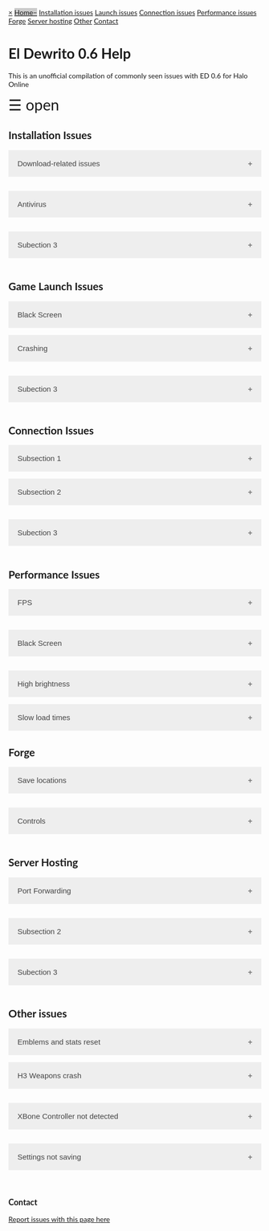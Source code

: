 <head>
<meta name="viewport" content="width=device-width, initial-scale=1">
<style>
body {
    font-family: "Lato", sans-serif;
}

.sidenav {
    height: 100%;
    width: 0;
    position: fixed;
    z-index: 1;
    top: 0;
    left: 0;
    background-color: #111;
    overflow-x: hidden;
    transition: 0.5s;
    padding-top: 60px;
}

.sidenav a {
    padding: 8px 8px 8px 32px;
    text-decoration: none;
    font-size: 25px;
    color: #818181;
    display: block;
    transition: 0.3s;
}

.sidenav a:hover {
    color: #f1f1f1;
}

.sidenav .closebtn {
    position: absolute;
    top: 0;
    right: 25px;
    font-size: 36px;
    margin-left: 50px;
}

@media screen and (max-height: 450px) {
  .sidenav {padding-top: 15px;}
  .sidenav a {font-size: 18px;}
}
</style>
</head>
<body>

<div id="mySidenav" class="sidenav">
  <a href="javascript:void(0)" class="closebtn" onclick="closeNav()">&times;</a>
  <a href="#home" class="active">Home</a>
  <a href="#install">Installation issues</a>
  <a href="#launch">Launch issues</a>
  <a href="#connect">Connection issues</a>
  <a href="#performance">Performance issues</a>
  <a href="#forge">Forge</a>
  <a href="#hosting">Server hosting</a>
  <a href="#hosting">Other</a>
  <a href="#contact">Contact</a>
</div>

<h1>El Dewrito 0.6 Help</h1>
<p>This is an unofficial compilation of commonly seen issues with ED 0.6 for Halo Online</p>
<span style="font-size:30px;cursor:pointer" onclick="openNav()">&#9776; open</span>

<script>
function openNav() {
    document.getElementById("mySidenav").style.width = "250px";
}

function closeNav() {
    document.getElementById("mySidenav").style.width = "0";
}
</script>
     
</body>

<head>
<meta name="viewport" content="width=device-width, initial-scale=1">

<style>
.accordion {
    background-color: #eee;
    color: #444;
    cursor: pointer;
    padding: 18px;
    width: 100%;
    border: none;
    text-align: left;
    outline: none;
    font-size: 15px;
    transition: 0.4s;
}

.active, .accordion:hover {
    background-color: #ccc;
}

.accordion:after {
    content: '\002B';
    color: #777;
    font-weight: bold;
    float: right;
    margin-left: 5px;
}

.active:after {
    content: "\2212";
}

.panel {
    padding: 0 18px;
    background-color: white;
    max-height: 0;
    overflow: hidden;
    transition: max-height 0.2s ease-out;
}
</style>
</head>



<body>
<div id="install" class="menu-category">
<h2 class="menu-category-name">Installation Issues</h2>
</div>
    
<button class="accordion">Download-related issues</button>
<div class="panel">
  <p> <p><a href="https://www.reddit.com/r/HaloOnline/wiki/index/download">Did you follow this guide?</a></p>
 </p>
</div>

<button class="accordion">Antivirus</button>
<div class="panel">
  <p> Antivirus fix: To allow updater with malwarebytes: go to "Settings" on right side. Then, Choose "Exclusions" on the top tab. Click, "Add Exclusion" at the bottom. Choose "Exclude a File or Folder". Then choose the Updater.exe in the brower. Similar process with other antivirus programs; they should give a notice of what file was removed, which will need to be added to the exclusion list.</p>
</div>

<button class="accordion">Subection 3</button>
<div class="panel">
  <p> subtext </p>
</div>



<div id="launch" class="menu-category">
<h2 class="menu-category-name">Game Launch Issues</h2>
</div>
<button class="accordion">Black Screen</button>
<div class="panel">
  <p> Black screen on first launch: Steam or other overlays crash it. First time playing? Post your CPU and GPU models.</p>
</div>

<button class="accordion">Crashing</button>
<div class="panel">
  <p> If your game is crashing, make sure the file path to the Halo Online folder doesn't contain any characters like ä or ö </p>
</div>

<button class="accordion">Subection 3</button>
<div class="panel">
  <p> subtext </p>
</div>



<div id="connect" class="menu-category">
<h2 class="menu-category-name">Connection Issues</h2>
</div>
<button class="accordion">Subsection 1</button>
<div class="panel">
  <p> subtext </p>
</div>

<button class="accordion">Subsection 2</button>
<div class="panel">
  <p> subtext </p>
</div>

<button class="accordion">Subection 3</button>
<div class="panel">
  <p> subtext </p>
</div>



<div id="performance" class="menu-category">
<h2 class="menu-category-name">Performance Issues</h2>
</div>

<button class="accordion">FPS</button>
<div class="panel">
 <ul>
  <li>In graphic settings, change the FPS fix setting and restart the game.</li>
  <li>In Console (~ or F1 key) type Game.FPSlimiter 0 and then type writeconfig and then restart the game.</li>
  <li>Overlays crash on decrease fps. (discord, steam, etc)</li>
  <li> Right click eldorado -> properties; "disable full screen optimizations" </li> 
  <li> Engine physics tied to FPS, do not try to go over 60FPS </li>\
  <li> Try toggling the windowed mode option (the game does not run in true fullscreen, only windowed fullscreen) </li>
</ul> 
</div>

<button class="accordion">Black Screen</button>
<div class="panel">
  <p> Black screen with scoreboard up: in console (F1 key) type game.stop </p>
</div>

<button class="accordion">High brightness</button>
<div class="panel">
  <p> Settings menu > video > bloom patch; may need to restart game </p>
</div>
<button class="accordion">Slow load times</button>
<div class="panel">
<ul>
    <li>In Console (~ or F1 key) type Game.FPSlimiter 0 and then type writeconfig and then restart the game.</li>
    <li>Move Halo Online folder to desktop and/or SSD </li>
</ul>
</div>



<div id="forge" class="menu-category">
<h2 class="menu-category-name">Forge</h2>
</div>

<button class="accordion">Save locations</button>
<div class="panel">
    <ol>
        <li> Forge prefabs go in ElDewrito/mods/prefabs/stuf.prefab </li>
        <li> Forge savefiles go as ElDewrito/mods/maps/[mapName]/sandbox.map 
            </li>
    </ol>
    </div>
    
<button class="accordion">Controls</button>
<div class="panel">
<ul>
  <li><a href="https://www.reddit.com/r/HaloOnline/comments/34h205/forge_controls_keyboard/"> Keyboard controls </a></li>
  <li> <img src="https://cdn.discordapp.com/attachments/434449710846312469/437695959082729492/forge.png" 
             alt="controls" /></li> </ul>
</div>




<div id="hosting" class="menu-category">
<h2 class="menu-category-name">Server Hosting</h2>
</div>

<button class="accordion">Port Forwarding</button>
<div class="panel">
<ul>  
  <li><a href="https://www.reddit.com/r/HaloOnline/comments/8e93i4/halo_online_eldewrito_port_forwarding_in_depth/"> Comprehensive port forwarding guide, including a link for dedicated server hosting </a></li>
   <li> <img src="https://i.imgur.com/WpMah4I.png" 
             alt="Simple Guide" /> </li> 
</ul>
</div>

<button class="accordion">Subsection 2</button>
<div class="panel">
  <p> subtext </p>
</div>

<button class="accordion">Subection 3</button>
<div class="panel">
  <p> subtext </p>
</div>



<div id="other" class="menu-category">
<h2 class="menu-category-name">Other issues</h2>
</div>
<button class="accordion">Emblems and stats reset</button>
<div class="panel">
  <ol>
      <li> Press Win + R from desktop to open run dialog box </li>
      <li> Type "%localappdata%" with no quotes then press enter. </li>
      <li> Navigate to the ElDewrito folder (...AppData\Local\ElDewrito) </li>
      <li> Right click keys.cfg and click "Copy" </li>
      <li> Navigate to wherever you've saved eldorado and then paste file in the root folder. (the one that has the ElDorado.exe application). </li>
      <li> Rename the file to autoexec.cfg </li>
      <li> If you delete that autoexec, you will loose your stats again </li>
    </ol>
</div>

<button class="accordion">H3 Weapons crash</button>
<div class="panel">
  <p> Run FMM as admin and reinstall. </p>
</div>

<button class="accordion">XBone Controller not detected</button>
<div class="panel">
  <p> There's been issues with xbox one controllers, we don't know what causes the game to not pick them up </p>
</div>

<button class="accordion">Settings not saving</button>
<div class="panel">
  <p> Move the game out of Program Files. Check if the files or folders are read-only. Test: Run eldorado.exe as admin </p>
</div>


<script>
var acc = document.getElementsByClassName("accordion");
var i;
for (i = 0; i < acc.length; i++) {
  acc[i].addEventListener("click", function() {
    this.classList.toggle("active");
    var panel = this.nextElementSibling;
    if (panel.style.maxHeight){
      panel.style.maxHeight = null;
    } else {
      panel.style.maxHeight = panel.scrollHeight + "px";
    } 
  });
}
</script>

<br>

<div id="contact" class="menu-category">
<h3 class="menu-category-name">Contact</h3>
<p><a href="https://github.com/eldewritohelp/eldewritohelp.github.io/issues">Report issues with this page here</a></p>
</div>

              
          
